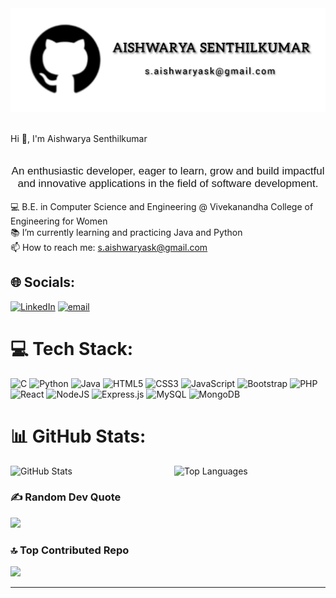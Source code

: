 <div align="center">
  <img src="https://github.com/Aishwarya7S/Aishwarya7S/blob/82f9fe2d4983b71cefe29297d688716492670116/Github_pic.jpeg" alt="logo">
</div>
<br>

Hi 👋, I'm Aishwarya Senthilkumar<br><br>

<p style="font-family: 'Arial', sans-serif; font-size: 17px; text-align: center;">
  An enthusiastic developer, eager to learn, grow and build impactful and innovative applications in the field of software development.<br>
</p>

💻 B.E. in Computer Science and Engineering @ Vivekanandha College of Engineering for Women<br>📚 I’m currently learning and practicing Java and Python<br>
📫 How to reach me: s.aishwaryask@gmail.com


## 🌐 Socials:
[![LinkedIn](https://img.shields.io/badge/LinkedIn-%230077B5.svg?logo=linkedin&logoColor=white)](https://linkedin.com/in/Aishwarya7S) [![email](https://img.shields.io/badge/Email-D14836?logo=gmail&logoColor=white)](mailto:s.aishwaryask@gmail.com) 

# 💻 Tech Stack:
![C](https://img.shields.io/badge/c-%2300599C.svg?style=for-the-badge&logo=c&logoColor=white)
![Python](https://img.shields.io/badge/python-3670A0?style=for-the-badge&logo=python&logoColor=ffdd54)
![Java](https://img.shields.io/badge/java-%23ED8B00.svg?style=for-the-badge&logo=openjdk&logoColor=white)
![HTML5](https://img.shields.io/badge/html5-%23E34F26.svg?style=for-the-badge&logo=html5&logoColor=white)
![CSS3](https://img.shields.io/badge/css3-%231572B6.svg?style=for-the-badge&logo=css3&logoColor=white)
![JavaScript](https://img.shields.io/badge/javascript-%23323330.svg?style=for-the-badge&logo=javascript&logoColor=%23F7DF1E)
![Bootstrap](https://img.shields.io/badge/bootstrap-%238511FA.svg?style=for-the-badge&logo=bootstrap&logoColor=white)
![PHP](https://img.shields.io/badge/php-%23777BB4.svg?style=for-the-badge&logo=php&logoColor=white)
![React](https://img.shields.io/badge/react-%2320232a.svg?style=for-the-badge&logo=react&logoColor=%2361DAFB)
![NodeJS](https://img.shields.io/badge/node.js-6DA55F?style=for-the-badge&logo=node.js&logoColor=white)
![Express.js](https://img.shields.io/badge/express.js-%23404d59.svg?style=for-the-badge&logo=express&logoColor=%2361DAFB)
![MySQL](https://img.shields.io/badge/mysql-4479A1.svg?style=for-the-badge&logo=mysql&logoColor=white)
![MongoDB](https://img.shields.io/badge/MongoDB-%234ea94b.svg?style=for-the-badge&logo=mongodb&logoColor=white)

# 📊 GitHub Stats:
<div style="display: flex; justify-content: center; gap: 20px; max-width: 700px; margin: auto;">
  <img 
    src="https://github-readme-stats.vercel.app/api?username=Aishwarya7S&theme=github_dark&hide_border=false&include_all_commits=false&count_private=false" 
    alt="GitHub Stats" 
    style="flex: 1; width: 50%; height: 60%;"
  />
  <img 
    src="https://github-readme-stats.vercel.app/api/top-langs/?username=Aishwarya7S&theme=github_dark&hide_border=false&include_all_commits=false&count_private=false&layout=compact" 
    alt="Top Languages" 
    style="flex: 1; width: 48%; height: 30%;"
  />
</div>

### ✍️ Random Dev Quote
![](https://quotes-github-readme.vercel.app/api?type=horizontal&theme=tokyonight)

### 🔝 Top Contributed Repo
![](https://github-contributor-stats.vercel.app/api?username=Aishwarya7S&limit=5&theme=radical&combine_all_yearly_contributions=true)

---
